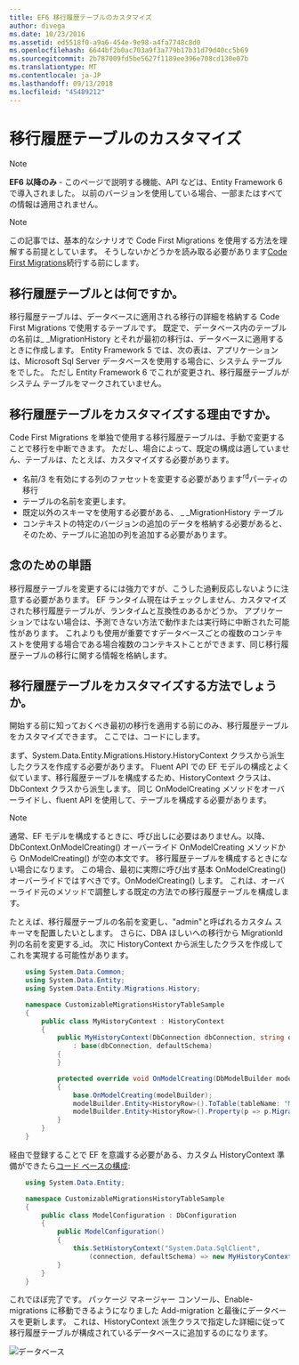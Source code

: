 ```yaml
---
title: EF6 移行履歴テーブルのカスタマイズ
author: divega
ms.date: 10/23/2016
ms.assetid: ed5518f0-a9a6-454e-9e98-a4fa7748c8d0
ms.openlocfilehash: 6644bf2b0ac703a9f3a779b17b31d79d40cc5b69
ms.sourcegitcommit: 2b787009fd5be5627f1189ee396e708cd130e07b
ms.translationtype: MT
ms.contentlocale: ja-JP
ms.lasthandoff: 09/13/2018
ms.locfileid: "45489212"
---
```

# <a name="customizing-the-migrations-history-table"></a>移行履歴テーブルのカスタマイズ
> [!NOTE]
> **EF6 以降のみ** - このページで説明する機能、API などは、Entity Framework 6 で導入されました。 以前のバージョンを使用している場合、一部またはすべての情報は適用されません。

> [!NOTE]
> この記事では、基本的なシナリオで Code First Migrations を使用する方法を理解する前提としています。 そうしないかどうかを読み取る必要があります[Code First Migrations](~/ef6/modeling/code-first/migrations/index.md)続行する前にします。

## <a name="what-is-migrations-history-table"></a>移行履歴テーブルとは何ですか。

移行履歴テーブルは、データベースに適用される移行の詳細を格納する Code First Migrations で使用するテーブルです。 既定で、データベース内のテーブルの名前は\_ \_MigrationHistory とそれが最初の移行は、データベースに適用するときに作成します。 Entity Framework 5 では、次の表は、アプリケーションは、Microsoft Sql Server データベースを使用する場合に、システム テーブルをでした。 ただし Entity Framework 6 でこれが変更され、移行履歴テーブルがシステム テーブルをマークされていません。

## <a name="why-customize-migrations-history-table"></a>移行履歴テーブルをカスタマイズする理由ですか。

Code First Migrations を単独で使用する移行履歴テーブルは、手動で変更することで移行を中断できます。 ただし、場合によって、既定の構成は適していません、テーブルは、たとえば、カスタマイズする必要があります。

-   名前/3 を有効にする列のファセットを変更する必要があります<sup>rd</sup>パーティの移行
-   テーブルの名前を変更します。
-   既定以外のスキーマを使用する必要がある、 \_ \_MigrationHistory テーブル
-   コンテキストの特定のバージョンの追加のデータを格納する必要があると、そのため、テーブルに追加の列を追加する必要があります。

## <a name="words-of-precaution"></a>念のための単語

移行履歴テーブルを変更するには強力ですが、こうした過剰反応しないように注意する必要があります。 EF ランタイム現在はチェックしません、カスタマイズされた移行履歴テーブルが、ランタイムと互換性のあるかどうか。 アプリケーションではない場合は、予測できない方法で動作または実行時に中断された可能性があります。 これよりも使用が重要ですデータベースごとの複数のコンテキストを使用する場合である場合複数のコンテキストことができます、同じ移行履歴テーブルの移行に関する情報を格納します。

## <a name="how-to-customize-migrations-history-table"></a>移行履歴テーブルをカスタマイズする方法でしょうか。

開始する前に知っておくべき最初の移行を適用する前にのみ、移行履歴テーブルをカスタマイズできます。 ここでは、コードにします。

まず、System.Data.Entity.Migrations.History.HistoryContext クラスから派生したクラスを作成する必要があります。 Fluent API での EF モデルの構成とよく似ています、移行履歴テーブルを構成するため、HistoryContext クラスは、DbContext クラスから派生します。 同じ OnModelCreating メソッドをオーバーライドし、fluent API を使用して、テーブルを構成する必要があります。

>[!NOTE]
> 通常、EF モデルを構成するときに、呼び出しに必要はありません。以降、DbContext.OnModelCreating() オーバーライド OnModelCreating メソッドから OnModelCreating() が空の本文です。 移行履歴テーブルを構成するときにない場合になります。 この場合、最初に実際に呼び出す基本 OnModelCreating() オーバーライドではすべきです。OnModelCreating() します。 これは、オーバーライド元のメソッドで調整しする既定の方法での移行履歴テーブルを構成します。

たとえば、移行履歴テーブルの名前を変更し、"admin"と呼ばれるカスタム スキーマを配置したいとします。 さらに、DBA ほしいへの移行から MigrationId 列の名前を変更する\_id。  次に HistoryContext から派生したクラスを作成してこれを実現する可能性があります。

``` csharp
    using System.Data.Common;
    using System.Data.Entity;
    using System.Data.Entity.Migrations.History;

    namespace CustomizableMigrationsHistoryTableSample
    {
        public class MyHistoryContext : HistoryContext
        {
            public MyHistoryContext(DbConnection dbConnection, string defaultSchema)
                : base(dbConnection, defaultSchema)
            {
            }

            protected override void OnModelCreating(DbModelBuilder modelBuilder)
            {
                base.OnModelCreating(modelBuilder);
                modelBuilder.Entity<HistoryRow>().ToTable(tableName: "MigrationHistory", schemaName: "admin");
                modelBuilder.Entity<HistoryRow>().Property(p => p.MigrationId).HasColumnName("Migration_ID");
            }
        }
    }
```

経由で登録することで EF を意識する必要がある、カスタム HistoryContext 準備ができたら[コード ベースの構成](http://msdn.com/data/jj680699):

``` csharp
    using System.Data.Entity;

    namespace CustomizableMigrationsHistoryTableSample
    {
        public class ModelConfiguration : DbConfiguration
        {
            public ModelConfiguration()
            {
                this.SetHistoryContext("System.Data.SqlClient",
                    (connection, defaultSchema) => new MyHistoryContext(connection, defaultSchema));
            }
        }
    }
```

これでほぼ完了です。 パッケージ マネージャー コンソール、Enable-migrations に移動できるようになりました Add-migration と最後にデータベースを更新します。 これは、HistoryContext 派生クラスで指定した詳細に従って移行履歴テーブルが構成されているデータベースに追加するのになります。

![データベース](~/ef6/media/database.png)
